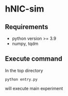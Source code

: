 # hNIC-sim

## Requirements

- python version >= 3.9
- numpy, tqdm

## Execute command

In the top directory
```
python entry.py
```
will execute main experiment